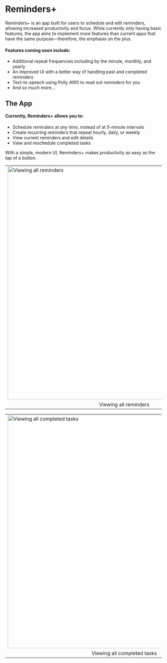 # Reminders+
Reminders+ is an app built for users to schedule and edit reminders, allowing increased productivity and focus. While currently only having basic features, the app aims to implement more features than current apps that have the same purpose—therefore, the emphasis on the plus.

#### Features coming soon include:
 * Additional repeat frequencies including by the minute, monthly, and yearly
 * An improved UI with a better way of handling past and completed reminders
 * Text-to-speech using Polly AWS to read out reminders for you
 * And so much more...

## The App
#### Currently, Reminders+ allows you to:
* Schedule reminders at *any time*, instead of at 5-minute intervals
* Create recurring reminders that repeat hourly, daily, or weekly
* View current reminders and edit details
* View and reschedule completed tasks

With a simple, modern UI, Reminders+ makes productivity as easy as the tap of a button.

<table>
 <tr>
  <td>
    <img src="https://i.imgur.com/z3oxRfK.png" alt="Viewing all reminders" height="750"/>
  </td>
  <td>
    <img src="https://i.imgur.com/cfEocHZ.png" alt="Creating a new reminder" height="750"/>
  </td>
   <td>
    <img src="https://i.imgur.com/YhWWsBI.png" alt="Viewing a current reminder" height="750"/>
  </td>
 </tr>
 <tr>
   <td align="center">Viewing all reminders</td>
   <td align="center">Creating a new reminder</td>
   <td align="center">Viewing a current reminder</td>
 </tr>
</table>
  
<table>
 <tr>
  <td>
   <img src="https://i.imgur.com/PjN0GYY.png" alt="Viewing all completed tasks" height="750"/>
  </td>
  <td>
   <img src="https://i.imgur.com/1Ebcfch.png" alt="Viewing a completed task" height="750"/>
  </td>
 </tr>
 <tr>
  <td align="center">Viewing all completed tasks</td>
  <td align="center">Viewing a completed task</td>
 </tr>
</table>
